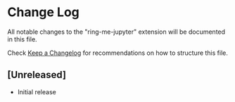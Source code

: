 # Change Log

All notable changes to the "ring-me-jupyter" extension will be documented in this file.

Check [Keep a Changelog](http://keepachangelog.com/) for recommendations on how to structure this file.

## [Unreleased]

- Initial release
